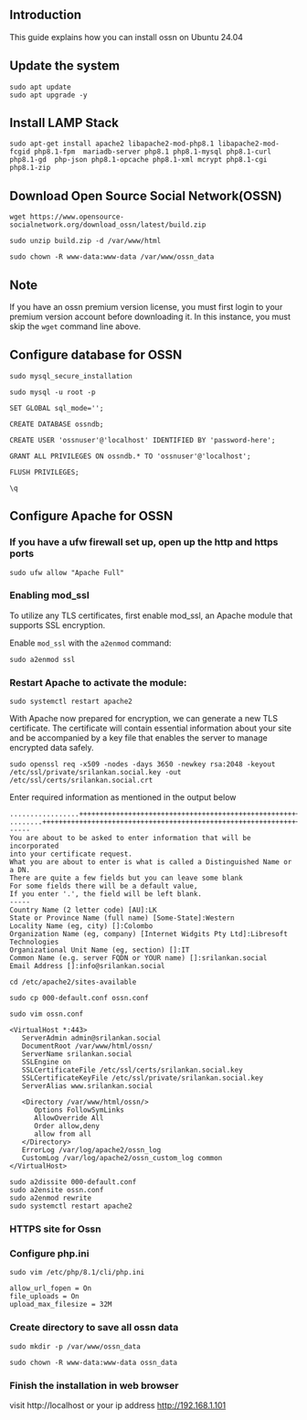 ## Introduction

This guide explains how  you can install ossn on Ubuntu 24.04

## Update the system

```
sudo apt update  
sudo apt upgrade -y
```

## Install LAMP Stack

```
sudo apt-get install apache2 libapache2-mod-php8.1 libapache2-mod-fcgid php8.1-fpm  mariadb-server php8.1 php8.1-mysql php8.1-curl php8.1-gd  php-json php8.1-opcache php8.1-xml mcrypt php8.1-cgi  php8.1-zip
```

## Download Open Source Social Network(OSSN)

```
wget https://www.opensource-socialnetwork.org/download_ossn/latest/build.zip
```

```
sudo unzip build.zip -d /var/www/html
```

```
sudo chown -R www-data:www-data /var/www/ossn_data
```

## Note

If you have an ossn premium version license, you must first login to your premium version account before downloading it. In this instance, you must skip the ```wget``` command line above. 

## Configure database for OSSN

```
sudo mysql_secure_installation
```

```
sudo mysql -u root -p
```

```
SET GLOBAL sql_mode='';
```

```
CREATE DATABASE ossndb;  
```

```
CREATE USER 'ossnuser'@'localhost' IDENTIFIED BY 'password-here';  
```

```
GRANT ALL PRIVILEGES ON ossndb.* TO 'ossnuser'@'localhost';
```

```
FLUSH PRIVILEGES;
```

```
\q
```
  
## Configure Apache for OSSN

### If you have a ufw firewall set up, open up the http and https ports

```
sudo ufw allow "Apache Full"
```

### Enabling mod_ssl


To utilize any TLS certificates, first enable mod_ssl, an Apache module that supports SSL encryption.

Enable `mod_ssl` with the `a2enmod` command:

```
sudo a2enmod ssl
```

### Restart Apache to activate the module:

```
sudo systemctl restart apache2
```

With Apache now prepared for encryption, we can generate a new TLS certificate. The certificate will contain essential information about your site and be accompanied by a key file that enables the server to manage encrypted data safely.

```
sudo openssl req -x509 -nodes -days 3650 -newkey rsa:2048 -keyout /etc/ssl/private/srilankan.social.key -out /etc/ssl/certs/srilankan.social.crt

```

Enter required information as mentioned in the output below

```
.................+++++++++++++++++++++++++++++++++++++++++++++++++++++++++++++++++*...+.........+++++++++++++++++++++++++++++++++++++++++++++++++++++++++++++++++*.+...+.........+....................+...+......+....+...+...+..+...+...................+............+........+.+......+...+..+.+........+.......+.................+.......+++++++++++++++++++++++++++++++++++++++++++++++++++++++++++++++++
........+++++++++++++++++++++++++++++++++++++++++++++++++++++++++++++++++*..+.+...+.....+.......+.....+.......+..+...............+....+..+.......+++++++++++++++++++++++++++++++++++++++++++++++++++++++++++++++++*.....+..+...+...+....+..+.+...+.....+......+....+.....+.+...+..+.............+...+...+.....+....+.....+.+......+.........+............+..+............+....+.....+.........+...............+..........+...+..............+....+..+....+...+++++++++++++++++++++++++++++++++++++++++++++++++++++++++++++++++
-----
You are about to be asked to enter information that will be incorporated
into your certificate request.
What you are about to enter is what is called a Distinguished Name or a DN.
There are quite a few fields but you can leave some blank
For some fields there will be a default value,
If you enter '.', the field will be left blank.
-----
Country Name (2 letter code) [AU]:LK
State or Province Name (full name) [Some-State]:Western
Locality Name (eg, city) []:Colombo
Organization Name (eg, company) [Internet Widgits Pty Ltd]:Libresoft Technologies            
Organizational Unit Name (eg, section) []:IT
Common Name (e.g. server FQDN or YOUR name) []:srilankan.social
Email Address []:info@srilankan.social
```

```
cd /etc/apache2/sites-available
```

```
sudo cp 000-default.conf ossn.conf
```

```
sudo vim ossn.conf
```

```
<VirtualHost *:443>
   ServerAdmin admin@srilankan.social  
   DocumentRoot /var/www/html/ossn/  
   ServerName srilankan.social
   SSLEngine on
   SSLCertificateFile /etc/ssl/certs/srilankan.social.key
   SSLCertificateKeyFile /etc/ssl/private/srilankan.social.key
   ServerAlias www.srilankan.social
   
   <Directory /var/www/html/ossn/> 
      Options FollowSymLinks  
      AllowOverride All  
      Order allow,deny  
      allow from all  
   </Directory>
   ErrorLog /var/log/apache2/ossn_log  
   CustomLog /var/log/apache2/ossn_custom_log common    
</VirtualHost>
```

```
sudo a2dissite 000-default.conf  
sudo a2ensite ossn.conf  
sudo a2enmod rewrite  
sudo systemctl restart apache2
```

### HTTPS site for Ossn



### Configure php.ini

```
sudo vim /etc/php/8.1/cli/php.ini
```

```
allow_url_fopen = On  
file_uploads = On
upload_max_filesize = 32M
```
 
### Create directory to save all ossn data

```
sudo mkdir -p /var/www/ossn_data
```

```
sudo chown -R www-data:www-data ossn_data
```

### Finish the installation in web browser

visit http://localhost or your ip address http://192.168.1.101
